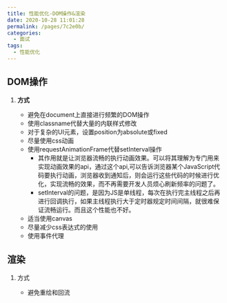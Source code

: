 ```yaml
---
title: 性能优化-DOM操作&渲染
date: 2020-10-28 11:01:28
permalink: /pages/7c2e0b/
categories: 
  - 面试
tags: 
  - 性能优化
---
```



## DOM操作

1. **方式**

    * 避免在document上直接进行频繁的DOM操作
    * 使用classname代替大量的内联样式修改
    * 对于复杂的UI元素，设置position为absolute或fixed
    * 尽量使用css动画
    * 使用requestAnimationFrame代替setInterval操作
        * 其作用就是让浏览器流畅的执行动画效果。可以将其理解为专门用来实现动画效果的api，通过这个api,可以告诉浏览器某个JavaScript代码要执行动画，浏览器收到通知后，则会运行这些代码的时候进行优化，实现流畅的效果，而不再需要开发人员烦心刷新频率的问题了。
        * setInterval的问题，是因为JS是单线程，每次在执行完主线程之后再进行回调执行，如果主线程执行大于定时器规定时间间隔，就很难保证流畅运行。而且这个性能也不好。
    * 适当使用canvas
    * 尽量减少css表达式的使用
    * 使用事件代理

## 渲染

1. 方式

    * 避免重绘和回流
